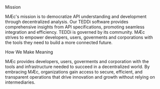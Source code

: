  Mission

MÆc's mission is to democratize API understanding and development through decentralized analysis.  Our TEDDi software provides comprehensive insights from API specifications, promoting seamless integration and efficiency. TEDDi is governed by its community. MÆc strives to empower developers, users, goverments and corporations with the tools they need to build a more connected future.


 How We Make Meaning

MÆc provides developers, users, goverments and corporation with the tools and infrastructure needed to succeed in a decentralized world. By embracing MÆc, organizations gain access to secure, efficient, and transparent operations that drive innovation and growth without relying on intermediaries. 


